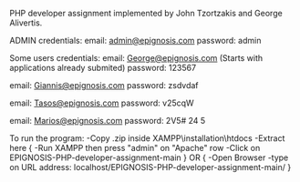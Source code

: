 PHP developer assignment
implemented by John Tzortzakis and George Alivertis.

ADMIN credentials:
email: admin@epignosis.com
password: admin

Some users credentials:
email: George@epignosis.com     (Starts with applications already submited)
password: 123567

email: Giannis@epignosis.com
password: zsdvdaf

email: Tasos@epignosis.com
password: v25cqW

email: Marios@epignosis.com
password: 2V5# 24 5 

To run the program:
-Copy .zip inside XAMPP\installation\htdocs
-Extract here
{
-Run XAMPP then press "admin" on "Apache" row
-Click on EPIGNOSIS-PHP-developer-assignment-main
} OR {
-Open Browser
-type on URL address: localhost/EPIGNOSIS-PHP-developer-assignment-main/
}